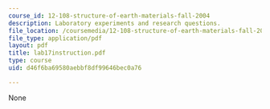 ```yaml
---
course_id: 12-108-structure-of-earth-materials-fall-2004
description: Laboratory experiments and research questions.
file_location: /coursemedia/12-108-structure-of-earth-materials-fall-2004/d46f6ba69580aebbf8df99646bec0a76_lab17instruction.pdf
file_type: application/pdf
layout: pdf
title: lab17instruction.pdf
type: course
uid: d46f6ba69580aebbf8df99646bec0a76

---
```

None